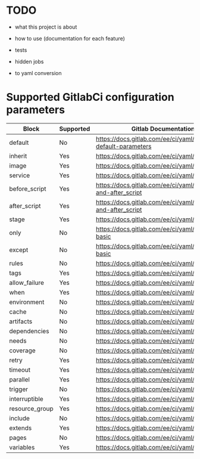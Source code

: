 # TODO
- what this project is about
- how to use (documentation for each feature)
- tests
- hidden jobs

- to yaml conversion


# Supported GitlabCi configuration parameters

| Block          | Supported | Gitlab Documentation link                                          |
| -------------- | --------- |------------------------------------------------------------------- |
| default        | No        | https://docs.gitlab.com/ee/ci/yaml/#setting-default-parameters     |
| inherit        | Yes       | https://docs.gitlab.com/ee/ci/yaml/#inherit                        |
| image          | Yes       | https://docs.gitlab.com/ee/ci/yaml/#image                          |
| service        | Yes       | https://docs.gitlab.com/ee/ci/yaml/#services                       |
| before_script  | Yes       | https://docs.gitlab.com/ee/ci/yaml/#before_script-and-after_script |
| after_script   | Yes       | https://docs.gitlab.com/ee/ci/yaml/#before_script-and-after_script |
| stage          | Yes       | https://docs.gitlab.com/ee/ci/yaml/#stage                          |
| only           | No        | https://docs.gitlab.com/ee/ci/yaml/#onlyexcept-basic               |
| except         | No        | https://docs.gitlab.com/ee/ci/yaml/#onlyexcept-basic               |
| rules          | No        | https://docs.gitlab.com/ee/ci/yaml/#rules                          |
| tags           | Yes       | https://docs.gitlab.com/ee/ci/yaml/#tags                           |
| allow_failure  | Yes       | https://docs.gitlab.com/ee/ci/yaml/#allow_failure                  |
| when           | Yes       | https://docs.gitlab.com/ee/ci/yaml/#when                           |
| environment    | No        | https://docs.gitlab.com/ee/ci/yaml/#environment                    |
| cache          | No        | https://docs.gitlab.com/ee/ci/yaml/#cache                          |
| artifacts      | No        | https://docs.gitlab.com/ee/ci/yaml/#artifacts                      |
| dependencies   | No        | https://docs.gitlab.com/ee/ci/yaml/#dependencies                   |
| needs          | No        | https://docs.gitlab.com/ee/ci/yaml/#needs                          |
| coverage       | No        | https://docs.gitlab.com/ee/ci/yaml/#coverage                       |
| retry          | Yes       | https://docs.gitlab.com/ee/ci/yaml/#retry                          |
| timeout        | Yes       | https://docs.gitlab.com/ee/ci/yaml/#timeout                        |
| parallel       | Yes       | https://docs.gitlab.com/ee/ci/yaml/#parallel                       |
| trigger        | No        | https://docs.gitlab.com/ee/ci/yaml/#trigger                        |
| interruptible  | Yes       | https://docs.gitlab.com/ee/ci/yaml/#interruptible                  |
| resource_group | Yes       | https://docs.gitlab.com/ee/ci/yaml/#resource_group                 |
| include        | No        | https://docs.gitlab.com/ee/ci/yaml/#include                        |
| extends        | Yes       | https://docs.gitlab.com/ee/ci/yaml/#extends                        |
| pages          | No        | https://docs.gitlab.com/ee/ci/yaml/#pages                          |
| variables      | Yes       | https://docs.gitlab.com/ee/ci/yaml/#variables                      |